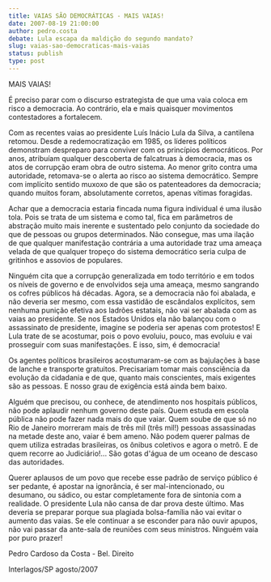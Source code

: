 ```yaml
---
title: VAIAS SÃO DEMOCRÁTICAS - MAIS VAIAS!
date: 2007-08-19 21:00:00
author: pedro.costa
debate: Lula escapa da maldição do segundo mandato?
slug: vaias-sao-democraticas-mais-vaias
status: publish 
type: post
---
```


MAIS VAIAS!  

É preciso parar com o discurso estrategista de que uma vaia coloca em risco a democracia. Ao contrário, ela e mais quaisquer movimentos contestadores a fortalecem.  

Com as recentes vaias ao presidente Luís Inácio Lula da Silva, a cantilena retomou. Desde a redemocratização em 1985, os líderes políticos demonstram despreparo para conviver com os princípios democráticos. Por anos, atribuíam qualquer descoberta de falcatruas à democracia, mas os atos de corrupção eram obra de outro sistema. Ao menor grito contra uma autoridade, retomava-se o alerta ao risco ao sistema democrático. Sempre com implícito sentido muxoxo de que são os patenteadores da democracia; quando muitos foram, absolutamente corretos, apenas vítimas foragidas.   

Achar que a democracia estaria fincada numa figura individual é uma ilusão tola. Pois se trata de um sistema e como tal, fica em parâmetros de abstração muito mais inerente e sustentado pelo conjunto da sociedade do que de pessoas ou grupos determinados. Não consegue, mas uma ilação de que qualquer manifestação contrária a uma autoridade traz uma ameaça velada de que qualquer tropeço do sistema democrático seria culpa de gritinhos e assovios de populares.   

Ninguém cita que a corrupção generalizada em todo território e em todos os níveis de governo e de envolvidos seja uma ameaça, mesmo sangrando os cofres públicos há décadas. Agora, se a democracia não foi abalada, e não deveria ser mesmo, com essa vastidão de escândalos explícitos, sem nenhuma punição efetiva aos ladrões estatais, não vai ser abalada com as vaias ao presidente. Se nos Estados Unidos ela não balançou com o assassinato de presidente, imagine se poderia ser apenas com protestos! E Lula trate de se acostumar, pois o povo evoluiu, pouco, mas evoluiu e vai prosseguir com suas manifestações. E isso, sim, é democracia!   

Os agentes políticos brasileiros acostumaram-se com as bajulações à base de lanche e transporte gratuitos. Precisariam tomar mais consciência da evolução da cidadania e de que, quanto mais conscientes, mais exigentes são as pessoas. E nosso grau de exigência está ainda bem baixo.   

Alguém que precisou, ou conhece, de atendimento nos hospitais públicos, não pode aplaudir nenhum governo deste país. Quem estuda em escola pública não pode fazer nada mais do que vaiar. Quem soube de que só no Rio de Janeiro morreram mais de três mil (três mil!) pessoas assassinadas na metade deste ano, vaiar é bem ameno. Não podem querer palmas de quem utiliza estradas brasileiras, os ônibus coletivos e agora o metrô. E de quem recorre ao Judiciário!... São gotas d'água de um oceano de descaso das autoridades.   

Querer aplausos de um povo que recebe esse padrão de serviço público é ser pedante, é apostar na ignorância, é ser mal-intencionado, ou desumano, ou sádico, ou estar completamente fora de sintonia com a realidade. O presidente Lula não cansa de dar prova deste último. Mas deveria se preparar porque sua plagiada bolsa-família não vai evitar o aumento das vaias. Se ele continuar a se esconder para não ouvir apupos, não vai passar da ante-sala de reuniões com seus ministros. Ninguém vaia por puro prazer!   

Pedro Cardoso da Costa - Bel. Direito  

 Interlagos/SP agosto/2007
